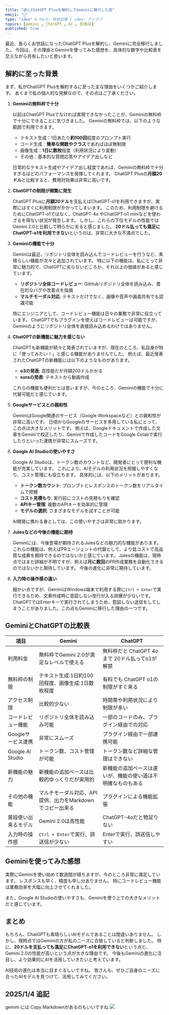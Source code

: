 ```yaml
---
title: "遂にChatGPT Plusを解約してGeminiに移行した話"
emoji: "🤖"
type: "idea" # tech: 技術記事 / idea: アイデア
topics: [gemini , ChatGPT , AI , 生成AI]
published: true
---
```


最近、長らくお世話になったChatGPT Plusを解約し、Geminiに完全移行しました。
今回は、その理由とGeminiを使ってみた感想を、具体的な数字や比較表を交えながら共有したいと思います。

## 解約に至った背景

まず、私がChatGPT Plusを解約するに至った主な理由をいくつかご紹介します。
あくまで私の個人的な見解なので、その点はご了承ください。

1. **Geminiの無料枠で十分**

   以前はChatGPT Plusでなければ実現できなかったことが、Geminiの無料枠で十分にできることに気づきました。
   Geminiの無料枠では、以下のような範囲で利用できます。

   - テキスト生成：1日あたり**約100回**程度のプロンプト実行
   - コード生成：**簡単な関数やクラス**であればほぼ無制限
   - 画像生成：**1日に数枚**程度（利用状況により変動）
   - その他：基本的な質問応答やアイデア出しなど

   日常的なテキスト生成やアイデア出し程度であれば、Geminiの無料枠で十分すぎるほどのパフォーマンスを発揮してくれます。
   ChatGPT Plusの**月額20ドル**と比較すると、費用対効果は非常に高いです。

2. **ChatGPTの制限が頻繁に発生**

   ChatGPT Plusに**月額20ドル**を支払えばChatGPT-o1を利用できますが、実際にはすぐに利用制限がかかってしまいます。
   このため、利用制限を避けるためにChatGPT-o1ではなく、ChatGPT-4o やChatGPT-o1 miniなどを使わざるを得ない状況が発生します。
   しかし、これらの下位モデルの性能ではGemini 2.0と比較して明らかに劣ると感じました。
   **20ドル払っても満足にChatGPT-o1を利用できない**というのは、非常に大きな不満点でした。

3. **Geminiの機能で十分**

   Geminiは最近、リポジトリ全体を読み込んでコードレビューを行うなど、素晴らしい機能が次々と追加されています。
   特に以下の機能は、私にとって非常に魅力的で、ChatGPTに劣らないどころか、それ以上の価値があると感じています。

    - **リポジトリ全体コードレビュー**: GitHubリポジトリ全体を読み込み、潜在的なバグや改善点を指摘
    - **マルチモーダル対応**: テキストだけでなく、画像や音声や画面共有でも認識可能

    特にエンジニアとして、コードレビュー機能は日々の業務で非常に役立っています。
    ChatGPTでもプラグインを使えばコードレビューは可能ですが、Geminiのようにリポジトリ全体を直接読み込めるわけではありません。

4. **ChatGPTの新機能に魅力を感じない**

   ChatGPTも新機能が続々と発表されていますが、現在のところ、私自身が特に「使ってみたい！」と感じる機能がありませんでした。
   例えば、最近発表されたChatGPTの新機能には以下のようなものがあります。

    - **o3の発表**: 高性能だが月額200ドルかかる
    - **soraの発表**: テキストから動画作成

   これらの機能も便利だとは思いますが、今のところ、Geminiの機能で十分に代替可能だと感じています。

5. **Googleサービスとの親和性**

   GeminiはGoogle関連のサービス（Google Workspaceなど）との親和性が非常に高いです。
   日頃からGoogleのサービスを多用している私にとって、この点は大きなメリットです。
   例えば、Googleドキュメントで作成した文章をGeminiで校正したり、Geminiで作成したコードをGoogle Colabで実行したりといった連携が非常にスムーズです。

6. **Google AI Studioの使いやすさ**

   Google AI Studioは、トークン数のカウントなど、開発者にとって便利な機能が充実しています。
   これにより、AIモデルの利用状況を把握しやすくなり、コスト管理にも役立ちます。
   具体的には、以下のメリットがあります。

    - **トークン数カウント**: プロンプトとレスポンスのトークン数をリアルタイムで把握
    - **コスト見積もり**: 実行前にコストの見積もりを確認
    - **APIキー管理**: 複数のAPIキーを効率的に管理
    - **モデルの選択**: さまざまなモデルを試すことが可能

   AI開発に携わる身としては、この使いやすさは非常に助かります。

7. **Julesなどの今後の機能に期待**

   Geminiには、今後登場が期待されるJulesなどの魅力的な機能があります。
   これらの機能は、例えばPRエージェントの代替として、より低コストで高品質な成果を期待できるのではないかと感じています。
   Julesの機能は、現時点ではまだ詳細が不明ですが、例えば**月に数回**のPR作成業務を自動化できるのではないかと期待しています。
    今後の進化に非常に期待しています。

8. **入力時の操作感の違い**

    細かい点ですが、GeminiはWindows端末で利用する際に`Ctrl + Enter`で実行できるため、文章作成時に意図しない改行が入る誤爆が少ないです。
    ChatGPTではEnterキーで実行されてしまうため、意図しない送信をしてしまうことがありました。この点もGeminiに移行した理由の一つです。

## GeminiとChatGPTの比較表

| 項目                 | Gemini                                          | ChatGPT                                      |
| ------------------- | ---------------------------------------------- | ------------------------------------------------ |
| 利用料金              | 無料枠でGemini 2.0が満足なレベルで使える  | 無料枠だと ChatGPT 4oまで 20ドル払ってo1が解禁                             |
| 無料枠の制限         | テキスト生成:1日約100回程度、画像生成:1日数枚程度 | 有料でも ChatGPT o1の制限がすぐ来る                       |
| アクセス制限         | 比較的少ない                                      | 時間帯や利用状況により制限が多い                      |
| コードレビュー機能      | リポジトリ全体を読み込み可能                      | 一部のコードのみ、プラグイン経由での対応           |
| Googleサービス連携   | 非常にスムーズ                                    | プラグイン経由で一部連携可能                        |
| Google AI Studio    | トークン数、コスト管理が可能                     | トークン数など詳細な管理はできない                       |
| 新機能の魅力         | 新機能の追加ペースは比較的ゆっくりだが実用的          | 新機能の追加ペースは速いが、機能の使い道は不明確なものもある   |
| その他の機能      | マルチモーダル対応、API提供、出力をMarkdownでコピー出来る             | プラグインによる機能拡張                      |
| 普段使い出来るモデル   | Gemini 2.0は高性能                               | ChatGPT-4oだと物足りない             |
| 入力時の操作感        | `Ctrl + Enter`で実行、誤送信が少ない         | Enterで実行、誤送信しやすい                     |

## Geminiを使ってみた感想

実際にGeminiを使い始めて数週間が経ちますが、今のところ非常に満足しています。
レスポンスも早く、精度も申し分ありません。
特にコードレビュー機能は業務効率を大幅に向上させてくれました。

また、Google AI Studioの使いやすさも、Geminiを使う上での大きなメリットだと感じています。

## まとめ

もちろん、ChatGPTも素晴らしいAIモデルであることは間違いありません。
しかし、現時点ではGeminiの方が私のニーズに合致していると判断しました。
特に、**20ドルを支払っても満足にChatGPT-o1を利用できない**という点と、Gemini 2.0の性能が高いという点が大きな理由です。
今後もGeminiの進化に注目し、より効果的にAIを活用していきたいと考えています。

AI技術の進化は本当に目まぐるしいですね。
皆さんも、ぜひご自身のニーズに合ったAIモデルを見つけて、活用してみてください。

## 2025/1/4 追記
gemini には Copy Markdownがあるのもいいですね
![](https://storage.googleapis.com/zenn-user-upload/8839cfc22b76-20250104.png)
